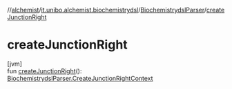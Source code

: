 //[alchemist](../../../index.md)/[it.unibo.alchemist.biochemistrydsl](../index.md)/[BiochemistrydslParser](index.md)/[createJunctionRight](create-junction-right.md)

# createJunctionRight

[jvm]\
fun [createJunctionRight](create-junction-right.md)(): [BiochemistrydslParser.CreateJunctionRightContext](-create-junction-right-context/index.md)
